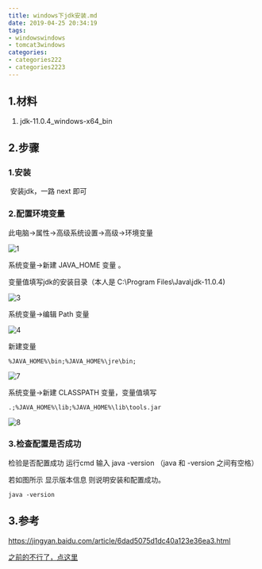```yaml
---
title: windows下jdk安装.md
date: 2019-04-25 20:34:19
tags:
- windowswindows
- tomcat3windows
categories:
- categories222
- categories2223
---
```



## 		1.材料

1. jdk-11.0.4_windows-x64_bin

## 2.步骤

### 1.安装

​	安装jdk，一路 next 即可

### 				2.配置环境变量

此电脑→属性→高级系统设置→高级→环境变量

![1](windows下jdk安装/1.png)

系统变量→新建 JAVA_HOME 变量 。

变量值填写jdk的安装目录（本人是 C:\Program Files\Java\jdk-11.0.4)

![3](windows下jdk安装/3.png)

系统变量→编辑 Path 变量

![4](windows下jdk安装/4.png)

新建变量

```
%JAVA_HOME%\bin;%JAVA_HOME%\jre\bin;
```

![7](windows下jdk安装/7.png)



系统变量→新建 CLASSPATH 变量，变量值填写

```
.;%JAVA_HOME%\lib;%JAVA_HOME%\lib\tools.jar
```

![8](windows下jdk安装/8.png)

### 		3.检查配置是否成功

检验是否配置成功 运行cmd 输入 java -version （java 和 -version 之间有空格）

若如图所示 显示版本信息 则说明安装和配置成功。

```
java -version
```

## 3.参考

https://jingyan.baidu.com/article/6dad5075d1dc40a123e36ea3.html

[之前的不行了，点这里](https://www.cnblogs.com/evolve/archive/2019/11/11/11837869.html)
